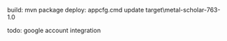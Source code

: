 build:
    mvn package
deploy:
    appcfg.cmd update target\metal-scholar-763-1.0

todo:
google account integration

